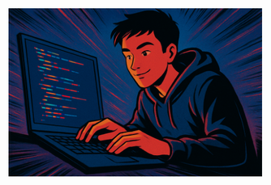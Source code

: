 <img src="https://github.com/AlvGar9/AlvGar9/blob/main/my_banner.png" alt="Banner of a developer sitting in front of a desk" width="500">
